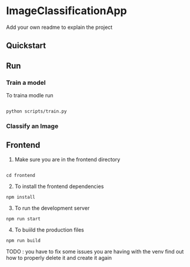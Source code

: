 # ImageClassificationApp

Add your own readme to explain the project 


## Quickstart 

## Run

### Train a model 

To traina modle run 
```shell 

python scripts/train.py

```
### Classify an Image 



## Frontend 

1. Make sure you are in the frontend directory 
   
```shell 

cd frontend 
```
2. To install the frontend dependencies

```shell 
npm install 
```

3. To run the development server
```shell 
npm run start 

```

4. To buiild the production files

```shell 
npm run build
```

TODO : you have to fix some issues you are having with the venv find out how to properly delete it and create it again 